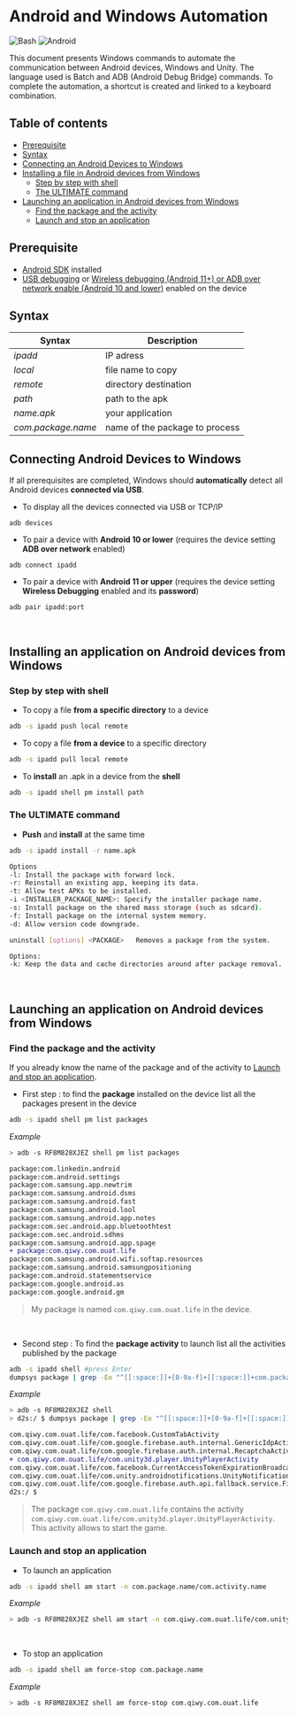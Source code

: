 # Android and Windows Automation

![Bash](https://img.shields.io/badge/Windows-Bash-black.svg) ![Android](https://img.shields.io/badge/Mobile-Android-brightgreen.svg)

This document presents Windows commands to automate the communication between Android devices, Windows and Unity. The language used is Batch and ADB (Android Debug Bridge) commands. To complete the automation, a shortcut is created and linked to a keyboard combination.

## Table of contents
* [Prerequisite](#prerequisite)
* [Syntax](#syntax)
* [Connecting an Android Devices to Windows](#connecting-an-android-devices-to-windows)
* [Installing a file in Android devices from Windows](#installing-a-file-in-android-devices-from-windows)
  * [Step by step with shell](#step-by-step-with-shell)
  * [The ULTIMATE command](#the-ultimate-command)
* [Launching an application in Android devices from Windows](#launching-an-application-in-android-devices-from-windows)
  * [Find the package and the activity](#find-the-package-and-the-activity)
  * [Launch and stop an application](#launch-and-stop-an-application)

## Prerequisite

* [Android SDK](https://android-sdk.fr.uptodown.com/windows) installed
* [USB debugging](https://developer.android.com/studio/debug/dev-options) or [Wireless debugging (Android 11+) or ADB over network enable (Android 10 and lower)](https://developer.android.com/studio/command-line/adb) enabled on the device

## Syntax
  
| Syntax              | Description                         |
| ------------------- | ----------------------------------- |
| *ipadd*               | IP adress                         |
| *local*               | file name to copy                         |
| *remote*              | directory destination             |
| *path*                | path to the apk                   |
| *name.apk*            | your application                  |
| *com.package.name*    | name of the package to process    |

## Connecting Android Devices to Windows

If all prerequisites are completed, Windows should **automatically** detect all Android devices **connected via USB**.

* To display all the devices connected via USB or TCP/IP

```shell
adb devices
```

* To pair a device with **Android 10 or lower** (requires the device setting **ADB over network** enabled)  

```shell
adb connect ipadd
```

* To pair a device with **Android 11 or upper** (requires the device setting **Wireless Debugging** enabled and its **password**)

```shell
adb pair ipadd:port
```

</br>

## Installing an application on Android devices from Windows

### Step by step with shell

* To copy a file **from a specific directory** to a device

```bash
adb -s ipadd push local remote
```

* To copy a file **from a device** to a specific directory

```bash
adb -s ipadd pull local remote
```

* To **install** an .apk in a device from the **shell**

```bash
adb -s ipadd shell pm install path
```

### The ULTIMATE command

* **Push** and **install** at the same time

```bash
adb -s ipadd install -r name.apk
```

```bash
Options
-l: Install the package with forward lock.
-r: Reinstall an existing app, keeping its data.
-t: Allow test APKs to be installed.
-i <INSTALLER_PACKAGE_NAME>: Specify the installer package name.
-s: Install package on the shared mass storage (such as sdcard).
-f: Install package on the internal system memory.
-d: Allow version code downgrade.

uninstall [options] <PACKAGE>   Removes a package from the system.

Options:
-k: Keep the data and cache directories around after package removal.
```

</br>

## Launching an application on Android devices from Windows

### Find the package and the activity

If you already know the name of the package and of the activity to [Launch and stop an application](#launch-and-stop-an-application).

* First step : to find the **package** installed on the device list all the packages present in the device

```bash
adb -s ipadd shell pm list packages
```

*Example*

```bash
> adb -s RF8M828XJEZ shell pm list packages
```

```diff
package:com.linkedin.android
package:com.android.settings
package:com.samsung.app.newtrim
package:com.samsung.android.dsms
package:com.samsung.android.fast
package:com.samsung.android.lool
package:com.samsung.android.app.notes
package:com.sec.android.app.bluetoothtest
package:com.sec.android.sdhms
package:com.samsung.android.app.spage
+ package:com.qiwy.com.ouat.life
package:com.samsung.android.wifi.softap.resources
package:com.samsung.android.samsungpositioning
package:com.android.statementservice
package:com.google.android.as
package:com.google.android.gm
```
> My package is named `com.qiwy.com.ouat.life` in the device.

</br>

* Second step : To find the **package activity** to launch list all the activities published by the package

```bash
adb -s ipadd shell #press Enter
dumpsys package | grep -Eo "^[[:space:]]+[0-9a-f]+[[:space:]]+com.package.name/[^[:space:]]+" | grep -oE "[^[:space:]]+$"
```

*Example*

```bash
> adb -s RF8M828XJEZ shell
> d2s:/ $ dumpsys package | grep -Eo "^[[:space:]]+[0-9a-f]+[[:space:]]+com.qiwy.com.ouat.life/[^[:space:]]+" | grep -oE "[^[:space:]]+$"
```

```diff
com.qiwy.com.ouat.life/com.facebook.CustomTabActivity
com.qiwy.com.ouat.life/com.google.firebase.auth.internal.GenericIdpActivity
com.qiwy.com.ouat.life/com.google.firebase.auth.internal.RecaptchaActivity
+ com.qiwy.com.ouat.life/com.unity3d.player.UnityPlayerActivity
com.qiwy.com.ouat.life/com.facebook.CurrentAccessTokenExpirationBroadcastReceiver
com.qiwy.com.ouat.life/com.unity.androidnotifications.UnityNotificationRestartOnBootReceiver
com.qiwy.com.ouat.life/com.google.firebase.auth.api.fallback.service.FirebaseAuthFallbackService
d2s:/ $
```
> The package `com.qiwy.com.ouat.life` contains the activity `com.qiwy.com.ouat.life/com.unity3d.player.UnityPlayerActivity`. This activity allows to start the game.

### Launch and stop an application

* To launch an application

```bash
adb -s ipadd shell am start -n com.package.name/com.activity.name
```

*Example*

```bash
> adb -s RF8M828XJEZ shell am start -n com.qiwy.com.ouat.life/com.unity3d.player.UnityPlayerActivity
```

</br>

* To stop an application

```bash
adb -s ipadd shell am force-stop com.package.name
```

*Example*

```bash
> adb -s RF8M828XJEZ shell am force-stop com.qiwy.com.ouat.life
```
